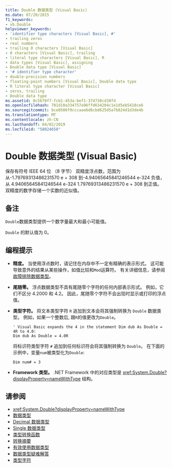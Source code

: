 ```yaml
---
title: Double 数据类型 (Visual Basic)
ms.date: 07/20/2015
f1_keywords:
- vb.Double
helpviewer_keywords:
- 'identifier type characters [Visual Basic], #'
- trailing zeros
- real numbers
- trailing 0 characters [Visual Basic]
- 0 characters [Visual Basic], trailing
- literal type characters [Visual Basic], R
- data types [Visual Basic], assigning
- Double data type [Visual Basic]
- '# identifier type character'
- double-precision numbers
- floating-point numbers [Visual Basic], Double data type
- R literal type character [Visual Basic]
- zeros, trailing
- Double data type
ms.assetid: 0c5670f7-fcb1-453a-bef1-374730cd38fd
ms.openlocfilehash: 701d10a334757a96ffd634204c1e1d5eb5418ce6
ms.sourcegitcommit: bce0586f0cccaae6d6cbd625d5a7b824d1d3de4b
ms.translationtype: MT
ms.contentlocale: zh-CN
ms.lasthandoff: 04/02/2019
ms.locfileid: "58824658"
---
```

# <a name="double-data-type-visual-basic"></a>Double 数据类型 (Visual Basic)
保存有符号 IEEE 64 位 （8 字节） 双精度浮点数，范围为从-1.79769313486231570 e + 308 到-4.94065645841246544 e-324 负值，从 4.94065645841246544 e-324 1.79769313486231570 e + 308 到正值。 双精度的数字存储一个实数的近似值。  
  
## <a name="remarks"></a>备注  
 `Double`数据类型提供一个数字量最大和最小可能值。  
  
 `Double` 的默认值为 0。  
  
## <a name="programming-tips"></a>编程提示  
  
-   **精度。** 当使用浮点数时，请记住在内存中不一定有精确的表示形式。 这可能导致意外的结果从某些操作，如值比较和`Mod`运算符。 有关详细信息，请参阅[故障排除数据类型](../../../visual-basic/programming-guide/language-features/data-types/troubleshooting-data-types.md)。  
  
-   **尾随零。** 浮点数据类型不具有尾随零个字符的任何内部表示形式。 例如，它们不区分 4.2000 和 4.2。 因此，尾随零个字符不会出现时显示或打印的浮点值。  
  
-   **类型字符。** 将文本类型字符 `R` 追加到文本会将其强制转换为 `Double` 数据类型。 例如，如果一个整数后, 跟`R`的值更改为`Double`。  
  
    ```  
    ' Visual Basic expands the 4 in the statement Dim dub As Double = 4R to 4.0:  
    Dim dub As Double = 4.0R  
    ```  
  
     将标识符类型字符 `#` 追加到任何标识符会将其强制转换为 `Double`。 在下面的示例中，变量`num`被类型化为`Double`:  
  
    ```  
    Dim num# = 3  
    ```  
  
-   **Framework 类型。** .NET Framework 中的对应类型是 <xref:System.Double?displayProperty=nameWithType> 结构。  
  
## <a name="see-also"></a>请参阅

- <xref:System.Double?displayProperty=nameWithType>
- [数据类型](../../../visual-basic/language-reference/data-types/index.md)
- [Decimal 数据类型](../../../visual-basic/language-reference/data-types/decimal-data-type.md)
- [Single 数据类型](../../../visual-basic/language-reference/data-types/single-data-type.md)
- [类型转换函数](../../../visual-basic/language-reference/functions/type-conversion-functions.md)
- [转换摘要](../../../visual-basic/language-reference/keywords/conversion-summary.md)
- [有效使用数据类型](../../../visual-basic/programming-guide/language-features/data-types/efficient-use-of-data-types.md)
- [数据类型疑难解答](../../../visual-basic/programming-guide/language-features/data-types/troubleshooting-data-types.md)
- [类型字符](../../../visual-basic/programming-guide/language-features/data-types/type-characters.md)
